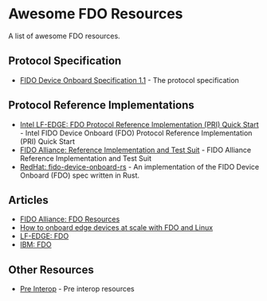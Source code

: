 # Awesome FDO Resources

A list of awesome FDO resources.

## Protocol Specification
- [FIDO Device Onboard Specification 1.1](https://fidoalliance.org/specs/FDO/) - The protocol specification


## Protocol Reference Implementations
- [Intel LF-EDGE: FDO Protocol Reference Implementation (PRI) Quick Start](https://github.com/fido-device-onboard/pri-fidoiot) - Intel FIDO Device Onboard (FDO) Protocol Reference Implementation (PRI) Quick Start
- [FIDO Alliance: Reference Implementation and Test Suit](https://github.com/fido-alliance/iot-fdo-conformance-tools) - FIDO Alliance Reference Implementation and Test Suit
- [RedHat: fido-device-onboard-rs](https://github.com/fdo-rs/fido-device-onboard-rs/tree/main) - An implementation of the FIDO Device Onboard (FDO) spec written in Rust.


## Articles
- [FIDO Alliance: FDO Resources](https://fidoalliance.org/device-onboarding/)
- [How to onboard edge devices at scale with FDO and Linux](https://www.redhat.com/sysadmin/edge-device-onboarding-fdo)
- [LF-EDGE: FDO](https://lfedge.org/projects/fido-device-onboard/)
- [IBM: FDO](https://www.ibm.com/docs/en/eam/4.5?topic=agent-fdo-installation-registration)


## Other Resources
- [Pre Interop](./Pre-Interop/) - Pre interop resources
